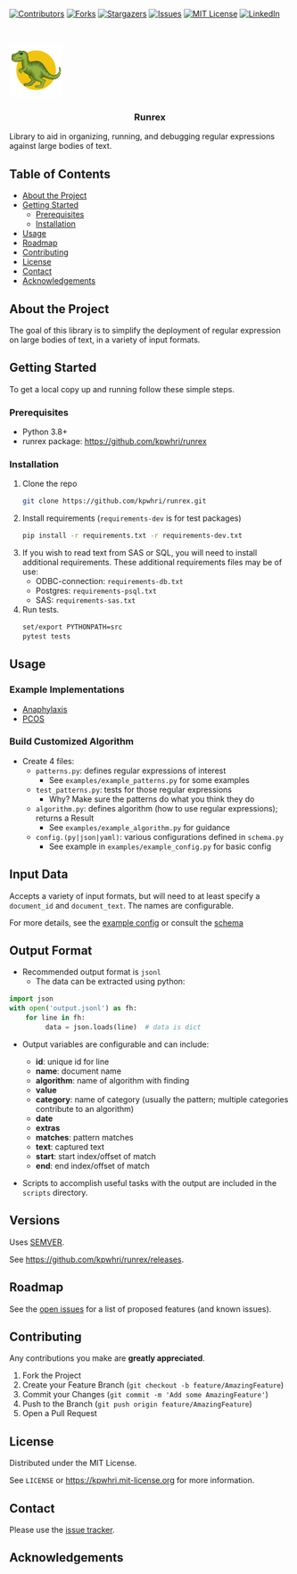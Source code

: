 [![Contributors][contributors-shield]][contributors-url]
[![Forks][forks-shield]][forks-url]
[![Stargazers][stars-shield]][stars-url]
[![Issues][issues-shield]][issues-url]
[![MIT License][license-shield]][license-url]
[![LinkedIn][linkedin-shield]][linkedin-url]



<!-- PROJECT LOGO -->
<br />
<div>
  <p>
    <a href="https://github.com/kpwhri/runrex">
      <img src="images/logo.png" alt="Logo">
    </a>
  </p>

  <h3 align="center">Runrex</h3>

  <p>
    Library to aid in organizing, running, and debugging regular expressions against large bodies of text.
  </p>
</div>


<!-- TABLE OF CONTENTS -->
## Table of Contents

* [About the Project](#about-the-project)
* [Getting Started](#getting-started)
  * [Prerequisites](#prerequisites)
  * [Installation](#installation)
* [Usage](#usage)
* [Roadmap](#roadmap)
* [Contributing](#contributing)
* [License](#license)
* [Contact](#contact)
* [Acknowledgements](#acknowledgements)



## About the Project 
The goal of this library is to simplify the deployment of regular expression on large bodies of text, in a variety of input formats.


<!-- GETTING STARTED -->
## Getting Started

To get a local copy up and running follow these simple steps.

### Prerequisites

* Python 3.8+
* runrex package: https://github.com/kpwhri/runrex

### Installation
 
1. Clone the repo
    ```sh
    git clone https://github.com/kpwhri/runrex.git
    ```
2. Install requirements (`requirements-dev` is for test packages)
    ```sh
    pip install -r requirements.txt -r requirements-dev.txt
    ```
3. If you wish to read text from SAS or SQL, you will need to install additional requirements. These additional requirements files may be of use:
    - ODBC-connection: `requirements-db.txt`
    - Postgres: `requirements-psql.txt`
    - SAS: `requirements-sas.txt`
4. Run tests.
    ```sh
    set/export PYTHONPATH=src
    pytest tests
    ```

## Usage

### Example Implementations
* [Anaphylaxis](https://github.com/kpwhri/anaphylaxis-runrex)
* [PCOS](https://github.com/kpwhri/pcos-runrex)

### Build Customized Algorithm

* Create 4 files:
    * `patterns.py`: defines regular expressions of interest
        * See `examples/example_patterns.py` for some examples
    * `test_patterns.py`: tests for those regular expressions
        * Why? Make sure the patterns do what you think they do
    * `algorithm.py`: defines algorithm (how to use regular expressions); returns a Result
        * See `examples/example_algorithm.py` for guidance
    * `config.(py|json|yaml)`: various configurations defined in `schema.py`
        * See example in `examples/example_config.py` for basic config  

## Input Data

Accepts a variety of input formats, but will need to at least specify a `document_id` and `document_text`. The names are configurable.

For more details, see the [example config](https://github.com/kpwhri/runrex/blob/master/examples/example_config.py) 
or consult the [schema](https://github.com/kpwhri/runrex/blob/master/src/runrex/schema.py)

## Output Format

* Recommended output format is `jsonl`
    - The data can be extracted using python:
```python
import json
with open('output.jsonl') as fh:
    for line in fh:
         data = json.loads(line)  # data is dict
```

* Output variables are configurable and can include:
    - **id**: unique id for line
    - **name**: document name
    - **algorithm**: name of algorithm with finding
    - **value**
    - **category**: name of category (usually the pattern; multiple categories contribute to an algorithm)
    - **date**
    - **extras**
    - **matches**: pattern matches
    - **text**: captured text
    - **start**: start index/offset of match
    - **end**: end index/offset of match

* Scripts to accomplish useful tasks with the output are included in the `scripts` directory.

## Versions

Uses [SEMVER](https://semver.org/).

See https://github.com/kpwhri/runrex/releases.

<!-- ROADMAP -->
## Roadmap

See the [open issues](https://github.com/kpwhri/runrex/issues) for a list of proposed features (and known issues).



<!-- CONTRIBUTING -->
## Contributing

Any contributions you make are **greatly appreciated**.

1. Fork the Project
2. Create your Feature Branch (`git checkout -b feature/AmazingFeature`)
3. Commit your Changes (`git commit -m 'Add some AmazingFeature'`)
4. Push to the Branch (`git push origin feature/AmazingFeature`)
5. Open a Pull Request


<!-- LICENSE -->
## License

Distributed under the MIT License. 

See `LICENSE` or https://kpwhri.mit-license.org for more information.



<!-- CONTACT -->
## Contact

Please use the [issue tracker](https://github.com/kpwhri/runrex/issues). 


<!-- ACKNOWLEDGEMENTS -->
## Acknowledgements



<!-- MARKDOWN LINKS & IMAGES -->
<!-- https://www.markdownguide.org/basic-syntax/#reference-style-links -->
[contributors-shield]: https://img.shields.io/github/contributors/kpwhri/runrex.svg?style=flat-square
[contributors-url]: https://github.com/kpwhri/runrex/graphs/contributors
[forks-shield]: https://img.shields.io/github/forks/kpwhri/runrex.svg?style=flat-square
[forks-url]: https://github.com/kpwhri/runrex/network/members
[stars-shield]: https://img.shields.io/github/stars/kpwhri/runrex.svg?style=flat-square
[stars-url]: https://github.com/kpwhri/runrex/stargazers
[issues-shield]: https://img.shields.io/github/issues/kpwhri/runrex.svg?style=flat-square
[issues-url]: https://github.com/kpwhri/runrex/issues
[license-shield]: https://img.shields.io/github/license/kpwhri/runrex.svg?style=flat-square
[license-url]: https://kpwhri.mit-license.org/
[linkedin-shield]: https://img.shields.io/badge/-LinkedIn-black.svg?style=flat-square&logo=linkedin&colorB=555
[linkedin-url]: https://www.linkedin.com/company/kaiser-permanente-washington
<!-- [product-screenshot]: images/screenshot.png -->